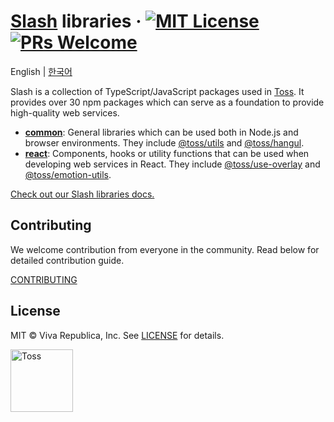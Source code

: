 # [Slash](https://slash.page) libraries &middot; [![MIT License](https://img.shields.io/badge/license-MIT-blue.svg)](https://github.com/toss/slash/blob/main/LICENSE) [![PRs Welcome](https://img.shields.io/badge/PRs-welcome-brightgreen.svg)](https://github.com/toss/slash/blob/main/CONTRIBUTING.md)

English | [한국어](./README-ko_kr.md)

Slash is a collection of TypeScript/JavaScript packages used in [Toss](https://toss.im). It provides over 30 npm packages which can serve as a foundation to provide high-quality web services.

- [**common**](https://github.com/toss/slash/blob/main/packages/common): General libraries which can be used both in Node.js and browser environments. They include [@toss/utils](https://github.com/toss/slash/blob/main/packages/utils) and [@toss/hangul](https://github.com/toss/slash/blob/main/packages/common/hangul).
- [**react**](https://github.com/toss/slash/blob/main/packages/react): Components, hooks or utility functions that can be used when developing web services in React. They include [@toss/use-overlay](https://github.com/toss/slash/blob/main/packages/react/use-overlay) and [@toss/emotion-utils](https://github.com/toss/slash/blob/main/packages/react/emotion-utils).

[Check out our Slash libraries docs.](https://slash.page)

## Contributing

We welcome contribution from everyone in the community. Read below for detailed contribution guide.

[CONTRIBUTING](./.github/CONTRIBUTING.md)

## License

MIT © Viva Republica, Inc. See [LICENSE](./LICENSE) for details.

<a title="Toss" href="https://toss.im">
  <img src="https://static.toss.im/logos/png/4x/logo-toss.png" alt="Toss" width="100" />
</a>
